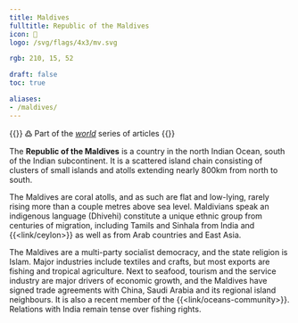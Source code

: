 ```yaml
---
title: Maldives
fulltitle: Republic of the Maldives
icon: 🦈
logo: /svg/flags/4x3/mv.svg

rgb: 210, 15, 52

draft: false
toc: true

aliases:
- /maldives/
---
```

{{<note green >}}
߷ Part of the *[world](/world/)* series of articles
{{</note>}}

The **<span class="fi fi-mv"></span> Republic of the Maldives** is a country in the north Indian Ocean, south of the Indian subcontinent. It is a scattered island chain consisting of clusters of small islands and atolls extending nearly 800km from north to south.

The Maldives are coral atolls, and as such are flat and low-lying, rarely rising more than a couple metres above sea level. Maldivians speak an indigenous language (Dhivehi) constitute a unique ethnic group from centuries of migration, including Tamils and Sinhala from India and {{<link/ceylon>}} as well as from Arab countries and East Asia.

The Maldives are a multi-party socialist democracy, and the state religion is Islam. Major industries include textiles and crafts, but most exports are fishing and tropical agriculture. Next to seafood, tourism and the service industry are major drivers of economic growth, and the Maldives have signed trade agreements with China, Saudi Arabia and its regional island neighbours. It is also a recent member of the  {{<link/oceans-community>}}. Relations with India remain tense over fishing rights.

